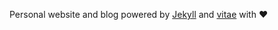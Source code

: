 Personal website and blog powered by [Jekyll](https://jekyllrb.com) and [vitae](http://www.github.com/biomadeira/vitae) with ♥
